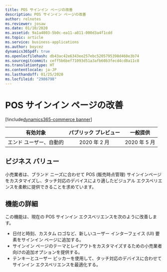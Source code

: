 ```yaml
---
title: POS サインイン ページの改善
description: POS サインイン ページの改善
author: relnotes
ms.reviewer: josaw
ms.date: 01/10/2020
ms.assetid: 9a1a4803-5b0c-ea11-a811-000d3a4f1cdd
ms.topic: article
ms.service: business-applications
ms.author: boycez
dynamics365pdf: true
ms.openlocfilehash: db43ac42e6343ee257ebc5205795398d460e3b74
ms.sourcegitcommit: ceff5b6bef71093d51a3afb60b3fecd4cd8a11c8
ms.translationtype: HT
ms.contentlocale: ja-JP
ms.lasthandoff: 01/25/2020
ms.locfileid: "2986798"
---
```

# <a name="pos-sign-in-page-improvements"></a>POS サインイン ページの改善
[!include[dynamics365-commerce banner](../includes/dynamics365-commerce.md)]

| 有効対象    |  パブリック プレビュー | 一般提供 | 
| ---------- | :----------: |:----------: |
|エンド ユーザー、自動的|2020 年 2 月| 2020 年 5 月|


## <a name="business-value"></a>ビジネス バリュー
<!-- bv start -->
小売業者は、ブランド ニーズに合わせて POS (販売時点管理) サインインページをカスタマイズし、タッチ対応のデバイスにより適したビジュアル エクスペリエンスを柔軟に提供できることを求めています。
<!-- bv end -->



## <a name="feature-details"></a>機能の詳細
<!--feature detail start -->
この機能は、現在の POS サインイン エクスペリエンスを次のように改善します。

- 日付と時刻、カスタム ロゴなど、新しいユーザー インターフェイス (UI) 要素をサインイン ページに追加する。
- サインイン ページのテーマとレイアウトをカスタマイズするための小売業者向けの追加オプションを提供する。
- テンキーとユーザー ピッカーを使用して、タッチ対応のデバイスに合わせてサインイン エクスペリエンスを最適化する。
<!--feature detail end -->









